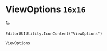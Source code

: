 # ViewOptions `16x16`
<img src="/img/ViewOptions.png" width=16 height=16>

``` CSharp
EditorGUIUtility.IconContent("ViewOptions")
```
```
ViewOptions
```
